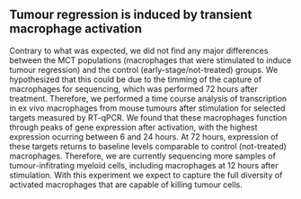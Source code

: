 ## Tumour regression is induced by transient macrophage activation 

Contrary to what was expected, we did not find any major differences between the MCT populations (macrophages that were stimulated to induce tumour regression) and the control (early-stage/not-treated) groups. We hypothesized that this could be due to the timming of the capture of macrophages for sequencing, which was performed 72 hours after treatment. Therefore, we performed a time course analysis of transcription in ex vivo macrophages from mouse tumours after stimulation for selected targets measured by RT-qPCR. We found that these macrophages function through peaks of gene expression after activation, with the highest expression ocurring between 6 and 24 hours. At 72 hours, expression of these targets returns to baseline levels comparable to control (not-treated) macrophages. Therefore, we are currently sequencing more samples of tumour-infitrating myeloid cells, including macrophages at 12 hours after stimulation. With this experiment we expect to capture the full diversity of activated macrophages that are capable of killing tumour cells. 

